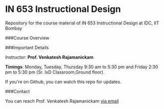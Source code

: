 IN 653 Instructional Design
=========

Repository for the course material of IN 653 Instructional Design at IDC, IIT Bombay

###Course Overview

<To be filled>


###Important Details

Instructor: **Prof. Venkatesh Rajamanickam**

**Timings**: Monday, Tuesday, Thursday 9:30 am to 5:30 pm and Friday 2:30 pm to 5:30 pm (Sr. IxD Classroom,Ground floor). 

If you're on Github, you can watch this repo for updates.

###Contact

You can reach Prof. Venkatesh Rajamanickam [via email](mailto:venkatra@iitb.ac.in)

